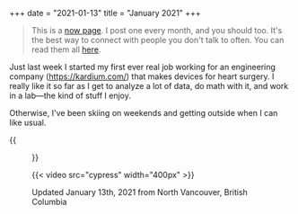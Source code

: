 +++
date = "2021-01-13"
title = "January 2021"
+++

> This is a [now page](https://sive.rs/now). I post one every month, and you should too. It's the best way to connect with people you don't talk to often. You can read them all [here](/now).

Just last week I started my first ever real job working for an engineering company (https://kardium.com/) that makes devices for heart surgery. I really like it so far as I get to analyze a lot of data, do math with it, and work in a lab—the kind of stuff I enjoy.

Otherwise, I've been skiing on weekends and getting outside when I can like usual.

{{<figure src="skiing.jpeg">}}

{{< video src="cypress" width="400px" >}}


Updated January 13th, 2021 from North Vancouver, British Columbia

